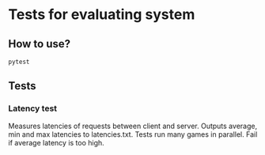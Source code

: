 # Tests for evaluating system

## How to use?
```
pytest
```


## Tests
### Latency test
Measures latencies of requests between client and server. Outputs average, min and max latencies to latencies.txt. Tests run many games in parallel. Fail if average latency is too high.

